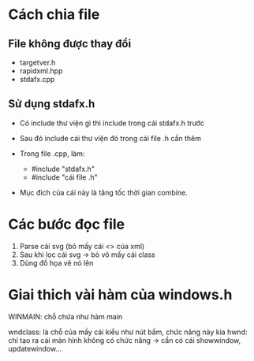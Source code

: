 ﻿# Cách chia file
## File không được thay đổi
- targetver.h 
- rapidxml.hpp 
- stdafx.cpp


## Sử dụng stdafx.h
- Có include thư viện gì thì include trong cái stdafx.h trước
- Sau đó include cái thư viện đó trong cái file .h cần thêm
- Trong file .cpp, làm:
	-	#include "stdafx.h"
	-	#include "cái file .h"

- Mục đích của cái này là tăng tốc thời gian combine.


# Các bước đọc file
1. Parse cái svg (bỏ mấy cái <> của xml)
2. Sau khi lọc cái svg -> bỏ vô mấy cái class
3. Dùng đồ họa vẽ nó lên

# Giai thich vài hàm của windows.h
WINMAIN: chỗ chứa như hàm main

wndclass: là chỗ của mấy cái kiểu như nút bấm, chức năng này kia
hwnd: chỉ tạo ra cái màn hình không có chức năng -> cần có cái showwindow, updatewindow...
